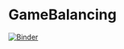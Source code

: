 # GameBalancing

[![Binder](https://mybinder.org/badge.svg)](https://hub.2i2c.mybinder.org/user/williammapearson-gamebalancing-6211p58e/voila/render/GameBalancing.ipynb)
